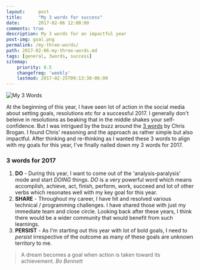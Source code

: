 ```yaml
---
layout:     post
title:      "My 3 words for success"
date:       2017-02-06 12:00:00
comments: true
description: My 3 words for an impactful year
post-img: goal.png
permalink: /my-three-words/
path: 2017-02-06-my-three-words.md
tags: [general, 3words, success]
sitemap:
    priority: 0.5
    changefreq: 'weekly'
    lastmod: 2017-02-25T09:13:30-06:00
---
```


<img src="{{ site.baseurl }}/img/posts/my3words.png" alt="My 3 Words" class="img-responsive">

At the beginning of this year, I have seen lot of action in the social media about setting goals, resolutions etc for a successful 2017. I generally don't beleive in resolutions as beaking that in the middle shakes your self-confidence. But I was intrigued by the buzz around the [3 words](http://chrisbrogan.com/3words2017/) by Chris Brogan. I found Chris' reasoning and the approach as rather simple but also impactful. After thinking and re-thinking as I wanted these 3 words to align with my goals for this year, I've finally nailed down my 3 words for 2017.

### 3 words for 2017
1. **DO** - During this year, I want to come out of the 'analysis-paralysis' mode and start *DOING* things. *DO* is a very powerful word which means accomplish, achieve, act, finish, perform, work, succeed and lot of other verbs which resonates well with my key goal for this year.
2. **SHARE** - Throughout my career, I have hit and resolved various technical / programming challenges. I have shared those with just my immediate team and close circle. Looking back after these years, I think there would be a wider community that would benefit from such learnings.
3. **PERSIST** - As I'm starting out this year with lot of bold goals, I need to *persist* irrespective of the outcome as many of these goals are unknown territory to me. 

> A dream becomes a goal when action is taken toward its achievement.
> *Bo Bennett*


